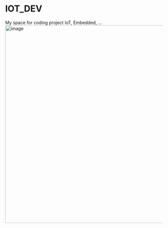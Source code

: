 # IOT_DEV
My space for coding project IoT, Embedded, ...
<img width="1355" height="633" alt="image" src="https://github.com/user-attachments/assets/7edd5018-bb9d-40ad-8de2-fa2a0aea76d2" />

